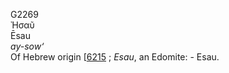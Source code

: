 <body>
  <p>G2269<br>  Ἠσαῦ  <br> Ēsau  <br><i>ay-sow‘ </i><br>Of Hebrew origin [<a href="h6215.htm">6215</a> ; <i>Esau</i>, an Edomite: - Esau.<br></p>
 </body>